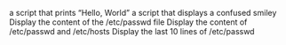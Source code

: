  a script that prints “Hello, World”
a script that displays a confused smiley
Display the content of the /etc/passwd file
Display the content of /etc/passwd and /etc/hosts
Display the last 10 lines of /etc/passwd

